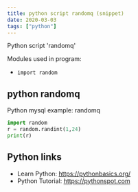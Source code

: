 ```yaml
---
title: python script randomq (snippet)
date: 2020-03-03
tags: ["python"]
---
```

Python script 'randomq'


Modules used in program: 
* `import random`

## python randomq

Python mysql example: randomq

```python
import random
r = random.randint(1,24)
print(r)

```

## Python links

- Learn Python: https://pythonbasics.org/
- Python Tutorial: https://pythonspot.com
